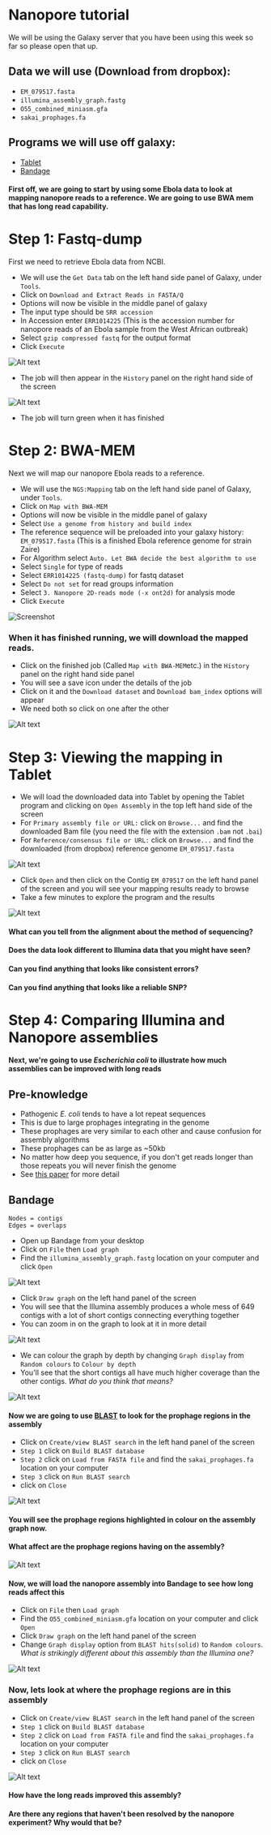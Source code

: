 # Nanopore tutorial

We will be using the Galaxy server that you have been using this week so far so please open that up.

## Data we will use (Download from dropbox):

* ```EM_079517.fasta```
* ```illumina_assembly_graph.fastg```
* ```O55_combined_miniasm.gfa```
* ```sakai_prophages.fa```

## Programs we will use off galaxy:

* [Tablet](https://ics.hutton.ac.uk/tablet/) 
* [Bandage](http://rrwick.github.io/Bandage/)

#### First off, we are going to start by using some Ebola data to look at mapping nanopore reads to a reference. We are going to use BWA mem that has long read capability.

# Step 1: Fastq-dump
First we need to retrieve Ebola data from NCBI. 

* We will use the ```Get Data``` tab on the left hand side panel of Galaxy, under ```Tools```. 
* Click on ```Download and Extract Reads in FASTA/Q```
* Options will now be visible in the middle panel of galaxy
* The input type should be ```SRR accession```
* In Accession enter ```ERR1014225``` (This is the accession number for nanopore reads of an Ebola sample from the West African outbreak)
* Select ```gzip compressed fastq``` for the output format
* Click ```Execute```

![Alt text](screenshots/Screen%20Shot%202018-06-07%20at%209.52.33%20AM.png)

* The job will then appear in the ```History``` panel on the right hand side of the screen

![Alt text](screenshots/Screen%20Shot%202018-06-07%20at%2010.07.13%20AM.png)

* The job will turn green when it has finished

# Step 2: BWA-MEM
Next we will map our nanopore Ebola reads to a reference.

* We will use the ```NGS:Mapping``` tab on the left hand side panel of Galaxy, under ```Tools```. 
* Click on ```Map with BWA-MEM```
* Options will now be visible in the middle panel of galaxy
* Select ```Use a genome from history and build index```
* The reference sequence will be preloaded into your galaxy history: ```EM_079517.fasta``` (This is a finished Ebola reference genome for strain Zaire)
* For Algorithm select ```Auto. Let BWA decide the best algorithm to use```
* Select ```Single``` for type of reads
* Select ```ERR1014225 (fastq-dump)``` for fastq dataset
* Select ```Do not set``` for read groups information
* Select ```3. Nanopore 2D-reads mode (-x ont2d)``` for analysis mode  
* Click ```Execute```

![Screenshot](screenshots/Screen%20Shot%202018-06-07%20at%2010.07.13%20AM.png)

### When it has finished running, we will download the mapped reads.

* Click on the finished job (Called ```Map with BWA-MEM```etc.) in the ```History``` panel on the right hand side panel 
* You will see a save icon under the details of the job
* Click on it and the ```Download dataset``` and ```Download bam_index``` options will appear
* We need both so click on one after the other 

![Alt text](screenshots/Screen%20Shot%202018-06-07%20at%2010.32.52%20AM.png)

# Step 3: Viewing the mapping in Tablet

* We will load the downloaded data into Tablet by opening the Tablet program and clicking on ```Open Assembly``` in the top left hand side of the screen
* For ```Primary assembly file or URL:``` click on ```Browse...``` and find the downloaded Bam file (you need the file with the extension ```.bam``` not ```.bai```)
* For ```Reference/consensus file or URL:``` click on ```Browse...``` and find the downloaded (from dropbox) reference genome ```EM_079517.fasta```

![Alt text](screenshots/Screen%20Shot%202018-06-07%20at%2010.42.02%20AM.png)

* Click ```Open``` and then click on the Contig ```EM_079517``` on the left hand panel of the screen and you will see your mapping results ready to browse
* Take a few minutes to explore the program and the results

![Alt text](screenshots/Screen%20Shot%202018-06-07%20at%2010.44.03%20AM.png)

#### What can you tell from the alignment about the method of sequencing?

#### Does the data look different to Illumina data that you might have seen?

#### Can you find anything that looks like consistent errors?

#### Can you find anything that looks like a reliable SNP? 

# Step 4: Comparing Illumina and Nanopore assemblies

#### Next, we're going to use *Escherichia coli* to illustrate how much assemblies can be improved with long reads

## Pre-knowledge
 * Pathogenic *E. coli* tends to have a lot repeat sequences
 * This is due to large prophages integrating in the genome
 * These prophages are very similar to each other and cause confusion for assembly algorithms 
 * These prophages can be as large as ~50kb
 * No matter how deep you sequence, if you don't get reads longer than those repeats you will never finish the genome
 * See [this paper](https://genomebiology.biomedcentral.com/articles/10.1186/gb-2013-14-9-r101) for more detail

## Bandage

	
	Nodes = contigs
	Edges = overlaps

* Open up Bandage from your desktop
* Click on ```File``` then ```Load graph```
* Find the ```illumina_assembly_graph.fastg``` location on your computer and click ```Open```

![Alt text](screenshots/Screen%20Shot%202018-06-07%20at%2011.20.11%20AM.png)
 
 * Click ```Draw graph``` on the left hand panel of the screen
 * You will see that the Illumina assembly produces a whole mess of 649 contigs with a lot of short contigs connecting everything together
 * You can zoom in on the graph to look at it in more detail
 
![Alt text](screenshots/Screen%20Shot%202018-06-07%20at%2012.40.28%20PM.png)

 * We can colour the graph by depth by changing ```Graph display``` from ```Random colours``` to ```Colour by depth```
 * You'll see that the short contigs all have much higher coverage than the other contigs. *What do you think that means?*

![Alt text](screenshots/Screen%20Shot%202018-06-07%20at%2012.47.48%20PM.png)

#### Now we are going to use [BLAST](https://blast.ncbi.nlm.nih.gov/Blast.cgi) to look for the prophage regions in the assembly

* Click on ```Create/view BLAST search``` in the left hand panel of the screen
* ```Step 1``` click on ```Build BLAST database```
* ```Step 2``` click on ```Load from FASTA file``` and find the ```sakai_prophages.fa``` location on your computer
* ```Step 3``` click on ```Run BLAST search```
* click on ```Close```

![Alt text](screenshots/Screen%20Shot%202018-06-07%20at%2012.52.56%20PM.png)

#### You will see the prophage regions highlighted in colour on the assembly graph now.

#### What affect are the prophage regions having on the assembly?

![Alt text](screenshots/Screen%20Shot%202018-06-07%20at%2012.54.03%20PM.png)

#### Now, we will load the nanopore assembly into Bandage to see how long reads affect this

* Click on ```File``` then ```Load graph```
* Find the ```O55_combined_miniasm.gfa``` location on your computer and click ```Open```
* Click ```Draw graph``` on the left hand panel of the screen
* Change ```Graph display``` option from ```BLAST hits(solid)``` to ```Random colours```. *What is strikingly different about this assembly than the Illumina one?*

![Alt text](screenshots/Screen%20Shot%202018-06-07%20at%2012.58.17%20PM.png)

### Now, lets look at where the prophage regions are in this assembly

* Click on ```Create/view BLAST search``` in the left hand panel of the screen
* ```Step 1``` click on ```Build BLAST database```
* ```Step 2``` click on ```Load from FASTA file``` and find the ```sakai_prophages.fa``` location on your computer
* ```Step 3``` click on ```Run BLAST search```
* click on ```Close```

![Alt text](screenshots/Screen%20Shot%202018-06-07%20at%2012.59.42%20PM.png)

#### How have the long reads improved this assembly?

#### Are there any regions that haven't been resolved by the nanopore experiment? Why would that be?